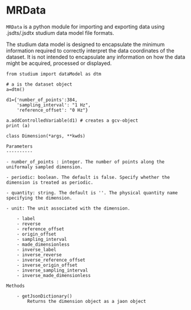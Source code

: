 # MRData

`MRData` is a python module for importing and exporting data using .jsdts/.jsdtx studium data model file formats.

The studium data model is designed to encapsulate the minimum information required to correctly interpret the data coordinates of the dataset.  It is not intended to encapsulate any information on how the data might be acquired, processed or displayed.



```
from studium import dataModel as dtm

# a is the dataset object
a=dtm()

d1={'number_of_points':384,
    'sampling_interval': "1 Hz",
    'reference_offset': "0 Hz"}

a.addControlledVariable(d1) # creates a gcv-object
print (a)

class Dimension(*args, **kwds)

Parameters
----------

- number_of_points : integer. The number of points along the uniformaly sampled dimension.

- periodic: boolean. The default is false. Specify whether the dimension is treated as periodic.

- quantity: string. The default is ''. The physical quantity name specifying the dimension.

- unit: The unit associated with the dimension.

    - label
    - reverse
    - reference_offset
    - origin_offset
    - sampling_interval
    - made_dimensionless
    - inverse_label
    - inverse_reverse
    - inverse_reference_offset
    - inverse_origin_offset
    - inverse_sampling_interval
    - inverse_made_dimensionless

Methods

    - getJsonDictionary()
        Returns the dimension object as a jaon object

    